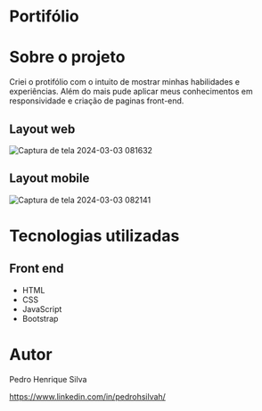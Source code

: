 # Portifólio

# Sobre o projeto

Criei o protifólio com o intuito de mostrar minhas habilidades e experiências. Além do mais pude aplicar meus conhecimentos em responsividade e criação de paginas front-end.

## Layout web
![Captura de tela 2024-03-03 081632](https://github.com/pedrohsilvah/portifolio/assets/124065912/8f0d2f0c-af8a-40d9-84d3-b69406d7dec7)

## Layout mobile
![Captura de tela 2024-03-03 082141](https://github.com/pedrohsilvah/portifolio/assets/124065912/af8fe042-2e52-401d-bdf2-5c93d60f7d06)

# Tecnologias utilizadas
## Front end
- HTML
- CSS
- JavaScript
- Bootstrap

# Autor

Pedro Henrique Silva

https://www.linkedin.com/in/pedrohsilvah/

